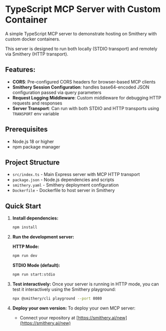 # TypeScript MCP Server with Custom Container

A simple TypeScript MCP server to demonstrate hosting on Smithery with custom docker containers.

This server is designed to run both locally (STDIO transport) and remotely via Smithery (HTTP transport).

## Features:

- **CORS**: Pre-configured CORS headers for browser-based MCP clients
- **Smithery Session Configuration**: handles base64-encoded JSON configuration passed via query parameters
- **Request Logging Middleware**: Custom middleware for debugging HTTP requests and responses
- **Server Transport**: Can run with both STDIO and HTTP transports using `TRANSPORT` env variable

## Prerequisites

- Node.js 18 or higher
- npm package manager

## Project Structure

- `src/index.ts` - Main Express server with MCP HTTP transport
- `package.json` - Node.js dependencies and scripts
- `smithery.yaml` - Smithery deployment configuration
- `Dockerfile` - Dockerfile to host server in Smithery

## Quick Start

1. **Install dependencies:**
   ```bash
   npm install
   ```

2. **Run the development server:**

   **HTTP Mode:**
   ```bash
   npm run dev
   ```

   **STDIO Mode (default):**
   ```bash
   npm run start:stdio
   ```

3. **Test interactively:**
   Once your server is running in HTTP mode, you can test it interactively using the Smithery playground:
   ```bash
   npx @smithery/cli playground --port 8080
   ```

4. **Deploy your own version:**
   To deploy your own MCP server:
   - Connect your repository at [https://smithery.ai/new](https://smithery.ai/new)